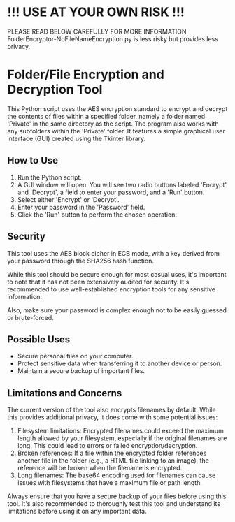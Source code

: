 # !!! USE AT YOUR OWN RISK !!!
PLEASE READ BELOW CAREFULLY FOR MORE INFORMATION
FolderEncryptor-NoFileNameEncryption.py is less risky but provides less privacy.

# Folder/File Encryption and Decryption Tool

This Python script uses the AES encryption standard to encrypt and decrypt the contents of files within a specified folder, namely a folder named 'Private' in the same directory as the script. The program also works with any subfolders within the 'Private' folder. It features a simple graphical user interface (GUI) created using the Tkinter library. 

## How to Use

1. Run the Python script.
2. A GUI window will open. You will see two radio buttons labeled 'Encrypt' and 'Decrypt', a field to enter your password, and a 'Run' button.
3. Select either 'Encrypt' or 'Decrypt'.
4. Enter your password in the 'Password' field.
5. Click the 'Run' button to perform the chosen operation.

## Security

This tool uses the AES block cipher in ECB mode, with a key derived from your password through the SHA256 hash function.

While this tool should be secure enough for most casual uses, it's important to note that it has not been extensively audited for security. It's recommended to use well-established encryption tools for any sensitive information.

Also, make sure your password is complex enough not to be easily guessed or brute-forced.

## Possible Uses

- Secure personal files on your computer.
- Protect sensitive data when transferring it to another device or person.
- Maintain a secure backup of important files.

## Limitations and Concerns

The current version of the tool also encrypts filenames by default. While this provides additional privacy, it does come with some potential issues:

1. Filesystem limitations: Encrypted filenames could exceed the maximum length allowed by your filesystem, especially if the original filenames are long. This could lead to errors or failed encryption/decryption.
2. Broken references: If a file within the encrypted folder references another file in the folder (e.g., a HTML file linking to an image), the reference will be broken when the filename is encrypted.
3. Long filenames: The base64 encoding used for filenames can cause issues with filesystems that have a maximum file or path length.

Always ensure that you have a secure backup of your files before using this tool. It's also recommended to thoroughly test this tool and understand its limitations before using it on any important data.
